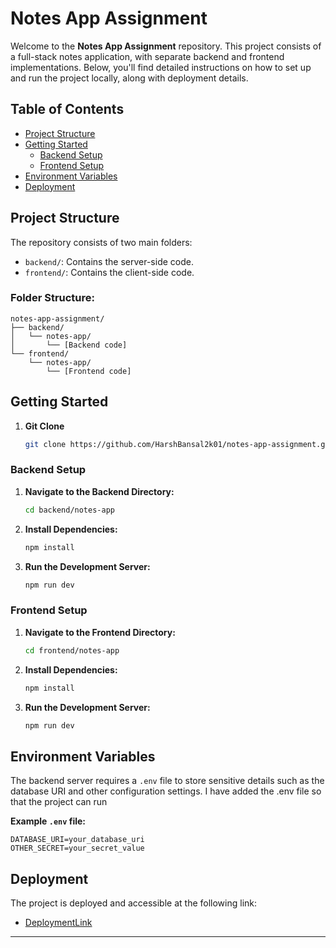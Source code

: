 # Notes App Assignment

Welcome to the **Notes App Assignment** repository. This project consists of a full-stack notes application, with separate backend and frontend implementations. Below, you'll find detailed instructions on how to set up and run the project locally, along with deployment details.

## Table of Contents
- [Project Structure](#project-structure)
- [Getting Started](#getting-started)
  - [Backend Setup](#backend-setup)
  - [Frontend Setup](#frontend-setup)
- [Environment Variables](#environment-variables)
- [Deployment](#deployment)


## Project Structure
The repository consists of two main folders:
- `backend/`: Contains the server-side code.
- `frontend/`: Contains the client-side code.

### Folder Structure:
```
notes-app-assignment/
├── backend/
│   └── notes-app/
│       └── [Backend code]
└── frontend/
    └── notes-app/
        └── [Frontend code]
```

## Getting Started

1. **Git Clone**
   ```bash
   git clone https://github.com/HarshBansal2k01/notes-app-assignment.git
   ```

### Backend Setup

1. **Navigate to the Backend Directory:**
   ```bash
   cd backend/notes-app
   ```

2. **Install Dependencies:**
   ```bash
   npm install
   ```

3. **Run the Development Server:**
   ```bash
   npm run dev
   ```

### Frontend Setup

1. **Navigate to the Frontend Directory:**
   ```bash
   cd frontend/notes-app
   ```

2. **Install Dependencies:**
   ```bash
   npm install
   ```

3. **Run the Development Server:**
   ```bash
   npm run dev
   ```

## Environment Variables
The backend server requires a `.env` file to store sensitive details such as the database URI and other configuration settings.
I have added the .env file so that the project can run

**Example `.env` file:**
```
DATABASE_URI=your_database_uri
OTHER_SECRET=your_secret_value
```

## Deployment
The project is deployed and accessible at the following link:
- [DeploymentLink](https://notes-app-assignment-nine.vercel.app/)


---

